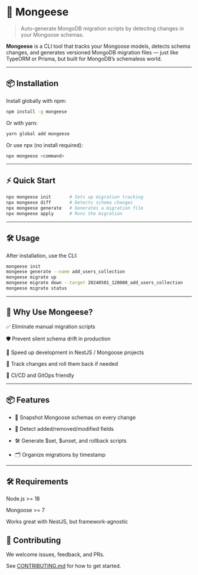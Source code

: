 # 🧬 Mongeese

> Auto-generate MongoDB migration scripts by detecting changes in your Mongoose schemas.

**Mongeese** is a CLI tool that tracks your Mongoose models, detects schema changes, and generates versioned MongoDB migration files — just like TypeORM or Prisma, but built for MongoDB’s schemaless world.

---

## 📦 Installation

Install globally with npm:

```bash
npm install -g mongeese
```

Or with yarn:

```bash
yarn global add mongeese
```

Or use npx (no install required):

```bash
npx mongeese <command>
```

---

## ⚡ Quick Start

```bash
npx mongeese init       # Sets up migration tracking
npx mongeese diff       # Detects schema changes
npx mongeese generate   # Generates a migration file
npx mongeese apply      # Runs the migration
```

---

## 🛠 Usage

After installation, use the CLI:

```bash
mongeese init
mongeese generate --name add_users_collection
mongeese migrate up
mongeese migrate down --target 20240501_120000_add_users_collection
mongeese migrate status
```

---

## 🧠 Why Use Mongeese?

✅ Eliminate manual migration scripts

🛡 Prevent silent schema drift in production

🚀 Speed up development in NestJS / Mongoose projects

🔁 Track changes and roll them back if needed

🧩 CI/CD and GitOps friendly

---

## 📦 Features

- 📸 Snapshot Mongoose schemas on every change

- 🧬 Detect added/removed/modified fields

- 🛠 Generate $set, $unset, and rollback scripts

- 🗂 Organize migrations by timestamp

---

## 🛠 Requirements

Node.js >= 18

Mongoose >= 7

Works great with NestJS, but framework-agnostic

## 🤝 Contributing

We welcome issues, feedback, and PRs.

See [CONTRIBUTING.md](./CONTRIBUTING.md) for how to get started.
